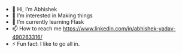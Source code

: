 - 👋 Hi, I’m Abhishek
- 👀 I’m interested in Making things
- 🌱 I’m currently learning Flask
- 📫 How to reach me https://www.linkedin.com/in/abhishek-yadav-490263316/
- ⚡ Fun fact: I like to go all in.

<!---
z-ABYa/z-ABYa is a ✨ special ✨ repository because its `README.md` (this file) appears on your GitHub profile.
You can click the Preview link to take a look at your changes.
--->
